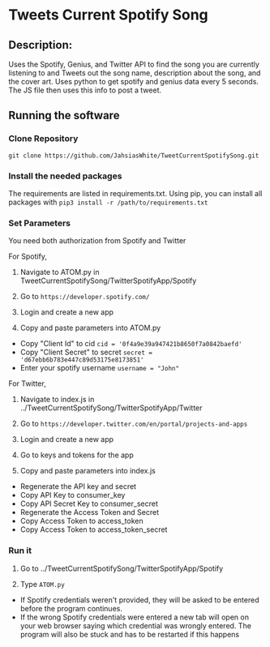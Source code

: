# Tweets Current Spotify Song


## Description:

Uses the Spotify, Genius, and Twitter API to find the song you are currently listening to and Tweets out the song name, description about the song, and the cover art.
Uses python to get spotify and genius data every 5 seconds. The JS file then uses this info to post a tweet. <br>


## Running the software

### Clone Repository
``git clone https://github.com/JahsiasWhite/TweetCurrentSpotifySong.git``

### Install the needed packages
The requirements are listed in requirements.txt. Using pip, you can install all packages with
``pip3 install -r /path/to/requirements.txt``

### Set Parameters
You need both authorization from Spotify and Twitter

For Spotify,
1. Navigate to ATOM.py in TweetCurrentSpotifySong/TwitterSpotifyApp/Spotify

2. Go to 
``https://developer.spotify.com/``

3. Login and create a new app

4. Copy and paste parameters into ATOM.py
* Copy "Client Id" to cid         ``cid = '0f4a9e39a947421b8650f7a0842baefd'``
* Copy "Client Secret" to secret ``secret = 'd67ebb6b783e447c89d53175e8173851'``
* Enter your spotify username ``username = "John"``

For Twitter,
1. Navigate to index.js in ../TweetCurrentSpotifySong/TwitterSpotifyApp/Twitter

2. Go to 
``https://developer.twitter.com/en/portal/projects-and-apps``

3. Login and create a new app

4. Go to keys and tokens for the app

5. Copy and paste parameters into index.js
* Regenerate the API key and secret
* Copy API Key to consumer_key
* Copy API Secret Key to consumer_secret
* Regenerate the Access Token and Secret
* Copy Access Token to access_token
* Copy Access Token to access_token_secret

### Run it
1. Go to ../TweetCurrentSpotifySong/TwitterSpotifyApp/Spotify

2. Type
``ATOM.py``

* If Spotify credentials weren't provided, they will be asked to be entered before the program continues. 
* If the wrong Spotify credentials were entered a new tab will open on your web browser saying which credential was wrongly entered. The program will also be stuck and has to be restarted if this happens


